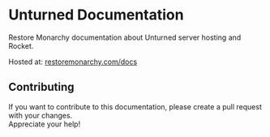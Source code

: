 # Unturned Documentation
Restore Monarchy documentation about Unturned server hosting and Rocket.  

Hosted at: [restoremonarchy.com/docs](https://restoremonarchy.com/docs)

## Contributing
If you want to contribute to this documentation, please create a pull request with your changes.  
Appreciate your help!